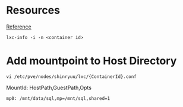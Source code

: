# Resources
[Reference](https://forum.proxmox.com/threads/how-do-i-find-the-dhcp-ip-address-for-a-container.125330/)
```shell
lxc-info -i -n <container id>
```

# Add mountpoint to Host Directory
```shell
vi /etc/pve/nodes/shinryuu/lxc/{ContainerId}.conf
```

MountId: HostPath,GuestPath,Opts
```text
mp0: /mnt/data/sql,mp=/mnt/sql,shared=1
```

